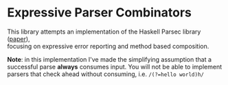 # Expressive Parser Combinators

This library attempts an implementation of the Haskell Parsec library ([paper](https://www.microsoft.com/en-us/research/wp-content/uploads/2016/02/parsec-paper-letter.pdf)),<br>
focusing on expressive error reporting and method based composition.

**Note**: in this implementation I've made the simplifying assumption that a successful parse **always** consumes input.
You will not be able to implement parsers that check ahead without consuming, i.e. `/(?=hello world)h/`
